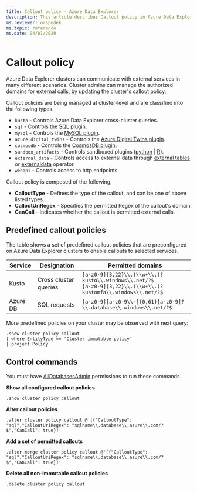 ```yaml
---
title: Callout policy - Azure Data Explorer
description: This article describes Callout policy in Azure Data Explorer.
ms.reviewer: orspodek
ms.topic: reference
ms.date: 04/01/2020
---
```

# Callout policy

Azure Data Explorer clusters can communicate with external services in many different scenarios.
Cluster admins can manage the authorized domains for external calls, by updating the cluster's callout policy.

Callout policies are being managed at cluster-level and are classified into the following types.
* `kusto` - Controls Azure Data Explorer cross-cluster queries.
* `sql` - Controls the [SQL plugin](../query/sqlrequestplugin.md).
* `mysql` - Controls the [MySQL plugin](../query/mysqlrequest-plugin.md).
* `azure_digital_twins` - Controls the [Azure Digital Twins plugin](../query/azure-digital-twins-query-request-plugin.md).
* `cosmosdb` - Controls the [CosmosDB plugin](../query/cosmosdb-plugin.md).
* `sandbox_artifacts` - Controls sandboxed plugins ([python](../query/pythonplugin.md) | [R](../query/rplugin.md)).
* `external_data` - Controls access to external data through [external tables](../query/schema-entities/externaltables.md) or [externaldata](../query/externaldata-operator.md) operator.
* `webapi` - Controls access to http endpoints

Callout policy is composed of the following.

* **CalloutType** - Defines the type of the callout, and can be one of above listed types.
* **CalloutUriRegex** - Specifies the permitted Regex of the callout's domain
* **CanCall** - Indicates whether the callout is permitted external calls.

## Predefined callout policies

The table shows a set of predefined callout policies that are preconfigured on Azure Data Explorer clusters to enable callouts to selected services.

|Service      |Designation  |Permitted domains |
|-------------|-------------|-------------|
|Kusto |Cross cluster queries |`[a-z0-9]{3,22}\\.(\\w+\\.)?kusto\\.windows\\.net/?$` <br> `[a-z0-9]{3,22}\\.(\\w+\\.)?kustomfa\\.windows\\.net/?$` |
|Azure DB |SQL requests |`[a-z0-9][a-z0-9\\-]{0,61}[a-z0-9]?\\.database\\.windows\\.net/?$`|

More predefined policies on your cluster may be observed with next query:

```kusto
.show cluster policy callout 
| where EntityType == 'Cluster immutable policy'
| project Policy
```

## Control commands

You must have [AllDatabasesAdmin](access-control/role-based-access-control.md) permissions to run these commands.

**Show all configured callout policies**

```kusto
.show cluster policy callout
```

**Alter callout policies**

```kusto
.alter cluster policy callout @'[{"CalloutType": "sql","CalloutUriRegex": "sqlname\\.database\\.azure\\.com/?$","CanCall": true}]'
```

**Add a set of permitted callouts**

```kusto
.alter-merge cluster policy callout @'[{"CalloutType": "sql","CalloutUriRegex": "sqlname\\.database\\.azure\\.com/?$","CanCall": true}]'
```

**Delete all non-immutable callout policies**

```kusto
.delete cluster policy callout
```
